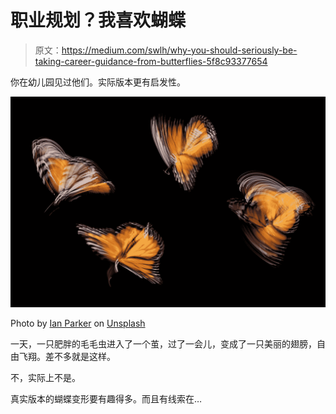 # 职业规划？我喜欢蝴蝶

> 原文：<https://medium.com/swlh/why-you-should-seriously-be-taking-career-guidance-from-butterflies-5f8c93377654>

你在幼儿园见过他们。实际版本更有启发性。

![](img/4182b1e5a44b2bac13cb6206c3174c84.png)

Photo by [Ian Parker](https://unsplash.com/@evanescentlight?utm_source=medium&utm_medium=referral) on [Unsplash](https://unsplash.com?utm_source=medium&utm_medium=referral)

一天，一只肥胖的毛毛虫进入了一个茧，过了一会儿，变成了一只美丽的翅膀，自由飞翔。差不多就是这样。

不，实际上不是。

真实版本的蝴蝶变形要有趣得多。而且有线索在…